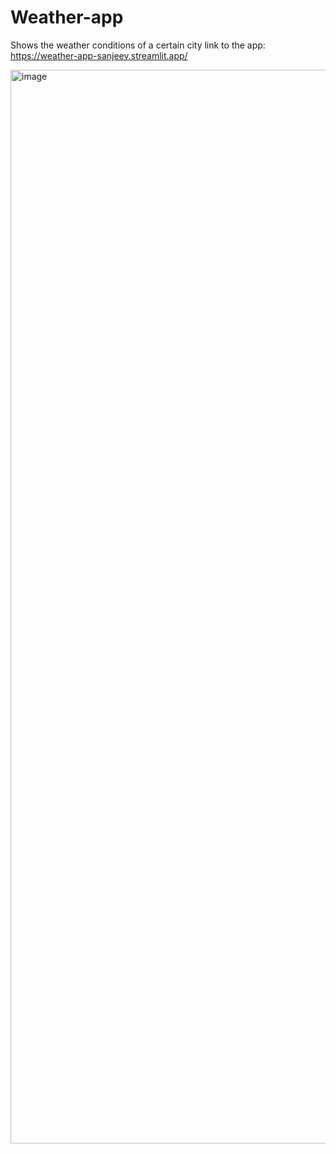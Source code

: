 # Weather-app
Shows the weather conditions of a certain city
link to the app: https://weather-app-sanjeev.streamlit.app/

<img width="2880" height="1718" alt="image" src="https://github.com/user-attachments/assets/534afe19-b37d-4721-8a12-0c0d3accfcf0" />
